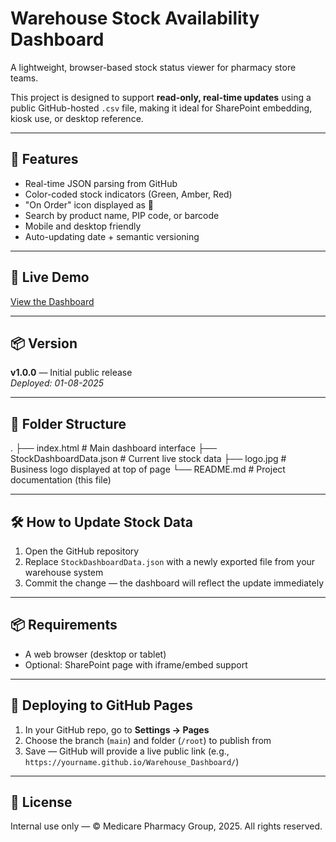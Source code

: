 # Warehouse Stock Availability Dashboard

A lightweight, browser-based stock status viewer for pharmacy store teams.

This project is designed to support **read-only, real-time updates** using a public GitHub-hosted `.csv` file, making it ideal for SharePoint embedding, kiosk use, or desktop reference.

---

## 🌟 Features
- Real-time JSON parsing from GitHub
- Color-coded stock indicators (Green, Amber, Red)
- "On Order" icon displayed as 🚚
- Search by product name, PIP code, or barcode
- Mobile and desktop friendly
- Auto-updating date + semantic versioning

---

## 🚀 Live Demo
[View the Dashboard](https://martybo.github.io/Warehouse_Dashboard/)

---

## 📦 Version
**v1.0.0** — Initial public release  
_Deployed: 01-08-2025_

---

## 📁 Folder Structure
.
├── index.html # Main dashboard interface
├── StockDashboardData.json # Current live stock data
├── logo.jpg # Business logo displayed at top of page
└── README.md # Project documentation (this file)

---

## 🛠 How to Update Stock Data

1. Open the GitHub repository
2. Replace `StockDashboardData.json` with a newly exported file from your warehouse system
3. Commit the change — the dashboard will reflect the update immediately

---

## 📦 Requirements

- A web browser (desktop or tablet)
- Optional: SharePoint page with iframe/embed support

---

## 🚀 Deploying to GitHub Pages

1. In your GitHub repo, go to **Settings → Pages**
2. Choose the branch (`main`) and folder (`/root`) to publish from
3. Save — GitHub will provide a live public link (e.g., `https://yourname.github.io/Warehouse_Dashboard/`)

---

## 📄 License

Internal use only — © Medicare Pharmacy Group, 2025. All rights reserved.

